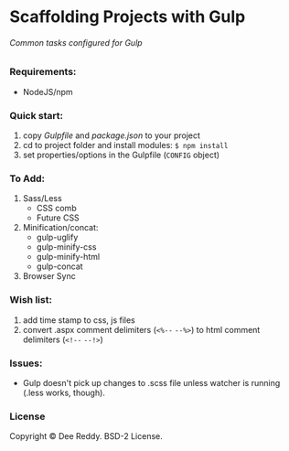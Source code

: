 # Scaffolding Projects with Gulp
###### Common tasks configured for Gulp

### Requirements:
- NodeJS/npm

### Quick start:
1. copy _Gulpfile_ and _package.json_ to your project
2. cd to project folder and install modules: `$ npm install`
3. set properties/options in the Gulpfile (`CONFIG` object)

### To Add:
1. Sass/Less
    - CSS comb
    - Future CSS
2. Minification/concat:
    - gulp-uglify
    - gulp-minify-css
    - gulp-minify-html
    - gulp-concat
3. Browser Sync

### Wish list:
1. add time stamp to css, js files
2. convert .aspx comment delimiters (`<%--` `--%>`) to html comment delimiters (`<!--` `--!>`)

### Issues:
- Gulp doesn't pick up changes to .scss file unless watcher is running (.less works, though).

### License
Copyright © Dee Reddy. BSD-2 License.
